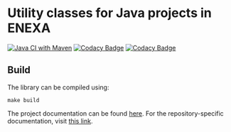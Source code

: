 # Utility classes for Java projects in ENEXA

[![Java CI with Maven](https://github.com/EnexaProject/enexa-java-utils/actions/workflows/maven.yml/badge.svg)](https://github.com/EnexaProject/enexa-java-utils/actions/workflows/maven.yml) [![Codacy Badge](https://app.codacy.com/project/badge/Grade/ffc30085621a46e69cd156ce44b0a28c)](https://app.codacy.com/gh/EnexaProject/enexa-java-utils/dashboard?utm_source=gh&utm_medium=referral&utm_content=&utm_campaign=Badge_grade) [![Codacy Badge](https://app.codacy.com/project/badge/Coverage/ffc30085621a46e69cd156ce44b0a28c)](https://app.codacy.com/gh/EnexaProject/enexa-java-utils/dashboard?utm_source=gh&utm_medium=referral&utm_content=&utm_campaign=Badge_coverage)

## Build

The library can be compiled using:

```shell
make build
```

The project documentation can be found [here](https://enexa.eu/documentation).
For the repository-specific documentation,
visit [this link](https://enexa.eu/documentation/enexa-java-utils.html).
